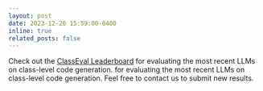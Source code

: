 ```yaml
---
layout: post
date: 2023-12-20 15:59:00-0400
inline: true
related_posts: false
---
```


Check out the [ClassEval Leaderboard](https://fudanselab-classeval.github.io/leaderboard.html) for evaluating the most recent LLMs on class-level code generation. for evaluating the most recent LLMs on class-level code generation. Feel free to contact us to submit new results.
